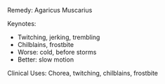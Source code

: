 Remedy: Agaricus Muscarius

Keynotes:
- Twitching, jerking, trembling
- Chilblains, frostbite
- Worse: cold, before storms
- Better: slow motion

Clinical Uses: Chorea, twitching, chilblains, frostbite